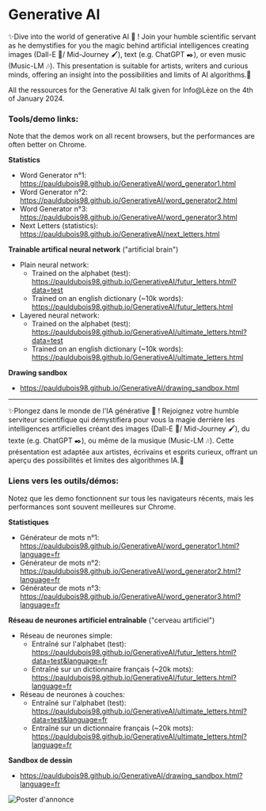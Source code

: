 # Generative AI

✨Dive into the world of generative AI 🤖 ! Join your humble scientific servant as he demystifies for you the magic behind artificial intelligences creating images (Dall-E 🎨/ Mid-Journey 🖌️), text (e.g. ChatGPT ✒️), or even music (Music-LM 🎶). This presentation is suitable for artists, writers and curious minds, offering an insight into the possibilities and limits of AI algorithms.🌟

All the ressources for the Generative AI talk given for Info@Lèze on the 4th of January 2024.

### Tools/demo links:

Note that the demos work on all recent browsers, but the performances are often better on Chrome.

**Statistics**

- Word Generator n°1: https://pauldubois98.github.io/GenerativeAI/word_generator1.html
- Word Generator n°2: https://pauldubois98.github.io/GenerativeAI/word_generator2.html
- Word Generator n°3: https://pauldubois98.github.io/GenerativeAI/word_generator3.html
- Next Letters (statistics): https://pauldubois98.github.io/GenerativeAI/next_letters.html

**Trainable artifical neural network** ("artificial brain")

- Plain neural network:
  - Trained on the alphabet (test): https://pauldubois98.github.io/GenerativeAI/futur_letters.html?data=test
  - Trained on an english dictionary (~10k words): https://pauldubois98.github.io/GenerativeAI/futur_letters.html
- Layered neural network:
  - Trained on the alphabet (test): https://pauldubois98.github.io/GenerativeAI/ultimate_letters.html?data=test
  - Trained on an english dictionary (~10k words): https://pauldubois98.github.io/GenerativeAI/ultimate_letters.html

**Drawing sandbox**

- https://pauldubois98.github.io/GenerativeAI/drawing_sandbox.html

---

✨Plongez dans le monde de l'IA générative 🤖 ! Rejoignez votre humble serviteur scientifique qui démystifiera pour vous la magie derrière les intelligences artificielles créant des images (Dall-E 🎨/ Mid-Journey 🖌️), du texte (e.g. ChatGPT ✒️), ou même de la musique (Music-LM 🎶). Cette présentation est adaptée aux artistes, écrivains et esprits curieux, offrant un aperçu des possibilités et limites des algorithmes IA.🌟

### Liens vers les outils/démos:

Notez que les demo fonctionnent sur tous les navigateurs récents, mais les performances sont souvent meilleures sur Chrome.

**Statistiques**

- Générateur de mots n°1: https://pauldubois98.github.io/GenerativeAI/word_generator1.html?language=fr
- Générateur de mots n°2: https://pauldubois98.github.io/GenerativeAI/word_generator2.html?language=fr
- Générateur de mots n°3: https://pauldubois98.github.io/GenerativeAI/word_generator3.html?language=fr

**Réseau de neurones artificiel entraînable** ("cerveau artificiel")

- Réseau de neurones simple:
  - Entraîné sur l'alphabet (test): https://pauldubois98.github.io/GenerativeAI/futur_letters.html?data=test&language=fr
  - Entraîné sur un dictionnaire français (~20k mots): https://pauldubois98.github.io/GenerativeAI/futur_letters.html?language=fr
- Réseau de neurones à couches:
  - Entraîné sur l'alphabet (test): https://pauldubois98.github.io/GenerativeAI/ultimate_letters.html?data=test&language=fr
  - Entraîné sur un dictionnaire français (~20k mots): https://pauldubois98.github.io/GenerativeAI/ultimate_letters.html?language=fr

**Sandbox de dessin**

- https://pauldubois98.github.io/GenerativeAI/drawing_sandbox.html?language=fr

![Poster d'annonce](poster/poster.svg)
